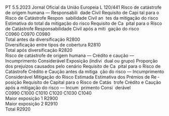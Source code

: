 PT  5.5.2023 Jornal Oficial da União Europeia L 120/441
 Risco de catástrofe de origem humana — Responsabili ­
dade Civil  Requisito de Capi ­
tal para o Risco de 
Catástrofe Respon ­
sabilidade Civil an ­
tes da mitigação do 
risco  Estimativa do total 
da mitigação do 
risco  Requisito de Ca ­
pital para o Risco 
de Catástrofe 
Responsabilidade 
Civil após a miti ­
gação do risco  
C0960  C0970  C0980  
Total antes da diversificação  R2800  
Diversificação entre tipos de cobertura  R2810  
Total após diversificação  R2820  
Risco de catástrofe de origem humana — Crédito e 
caução — Incumprimento Considerável  Exposição (indivi ­
dual ou grupo)  Proporção dos 
prejuízos causados 
pelo cenário  Requisito de Ca ­
pital para o Risco 
de Catástrofe 
Crédito e Caução 
antes da mitiga ­
ção do risco — 
Incumprimento 
Considerável  Mitigação do 
Risco Estimada  Estimativa dos 
Prémios de Re ­
posição  Requisito de 
Capital para o 
Risco de Catás ­
trofe Crédito e 
Caução após a 
mitigação do 
risco — Incum ­
primento Consi ­
derável  
C0990  C1000  C1010  C1020  C1030  C1040  
Maior exposição 1  R2900  
Maior exposição 2  R2910  
Total  R2920